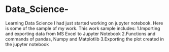 # Data_Science-
Learning Data Science
I had just started working on jupyter notebook.
Here is some of the sample of my work. 
This work sample includes:
 1.Importing and exporting data from MS Excel to Jupyter Notebook
 2.Functions and commands of pandas, Numpy and Matplotlib
 3.Exporting the plot created in the jupyter notebook

